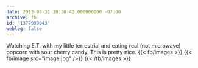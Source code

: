```yaml
---
date: 2013-08-31 18:30:43.000000000 -07:00
archive: fb
id: '1377999043'
weblog: false
---
```


Watching E.T. with my little terrestrial and eating real (not microwave) popcorn with sour cherry candy. This is pretty nice.
{{< fb/images >}}
{{< fb/image src="image.jpg" />}}
{{< /fb/images >}}
